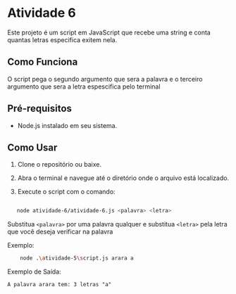 # Atividade 6

Este projeto é um script em JavaScript que recebe uma string e conta quantas letras especifica exitem nela.

## Como Funciona

O script pega o segundo argumento que sera a palavra e o terceiro argumento que sera a letra espescifica pelo terminal

## Pré-requisitos

- Node.js instalado em seu sistema.

## Como Usar

1. Clone o repositório ou baixe.

2. Abra o terminal e navegue até o diretório onde o arquivo está localizado.

3. Execute o script com o comando:

```bash

   node atividade-6/atividade-6.js <palavra> <letra>

```


Substitua `<palavra>` por uma palavra qualquer e substitua `<letra>` pela letra que você deseja verificar na palavra

Exemplo:

```bash
    node .\atividade-5\script.js arara a
```


Exemplo de Saída:
```
A palavra arara tem: 3 letras "a"
```
